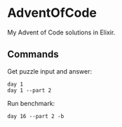 # AdventOfCode

My Advent of Code solutions in Elixir.

## Commands

Get puzzle input and answer:

```console
day 1
day 1 --part 2
```

Run benchmark:

```console
day 16 --part 2 -b
```
